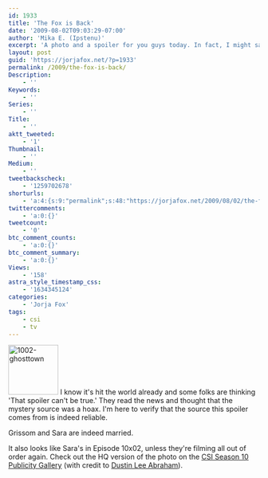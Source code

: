 ```yaml
---
id: 1933
title: 'The Fox is Back'
date: '2009-08-02T09:03:29-07:00'
author: 'Mika E. (Ipstenu)'
excerpt: 'A photo and a spoiler for you guys today. In fact, I might say it''s a <a href="http://www.yourtaxdollarsatwork.org">YTDaW exclusive</a> that will rattle some worlds.'
layout: post
guid: 'https://jorjafox.net/?p=1933'
permalink: /2009/the-fox-is-back/
Description:
    - ''
Keywords:
    - ''
Series:
    - ''
Title:
    - ''
aktt_tweeted:
    - '1'
Thumbnail:
    - ''
Medium:
    - ''
tweetbackscheck:
    - '1259702678'
shorturls:
    - 'a:4:{s:9:"permalink";s:48:"https://jorjafox.net/2009/08/02/the-fox-is-back/";s:7:"tinyurl";s:25:"http://tinyurl.com/lkklcf";s:4:"isgd";s:18:"http://is.gd/52YwG";s:5:"bitly";s:19:"http://bit.ly/6TmgE";}'
twittercomments:
    - 'a:0:{}'
tweetcount:
    - '0'
btc_comment_counts:
    - 'a:0:{}'
btc_comment_summary:
    - 'a:0:{}'
Views:
    - '158'
astra_style_timestamp_css:
    - '1634345124'
categories:
    - 'Jorja Fox'
tags:
    - csi
    - tv
---
```


<a href="https://jorjafox.net/gallery/tv/csi/pub/s10/1002-ghosttown01.jpg"><img src="//static.jorjafox.net/wordpress/2009/08/1002-ghosttown-100x100.jpg" alt="1002-ghosttown" title="1002-ghosttown" width="100" height="100" class="alignleft size-thumbnail wp-image-1934" /></a> I know it's hit the world already and some folks are thinking 'That spoiler can't be true.' They read the news and thought that the mystery source was a hoax. I'm here to verify that the source this spoiler comes from is indeed reliable.

Grissom and Sara are indeed married.

It also looks like Sara's in Episode 10x02, unless they're filming all out of order again. Check out the HQ version of the photo on the <a href="https://jorjafox.net/gallery/tv/csi/pub/s10/1002-ghosttown01.jpg">CSI Season 10 Publicity Gallery</a> (with credit to <a href="http://twitpic.com/cazfl">Dustin Lee Abraham</a>).